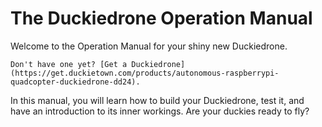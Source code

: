 # The Duckiedrone Operation Manual

Welcome to the Operation Manual for your shiny new Duckiedrone.

```{note}
Don't have one yet? [Get a Duckiedrone](https://get.duckietown.com/products/autonomous-raspberrypi-quadcopter-duckiedrone-dd24).
```

In this manual, you will learn how to build your Duckiedrone, test it, and have an introduction to its inner workings. Are your duckies ready to fly?

```{tableofcontents}
```

